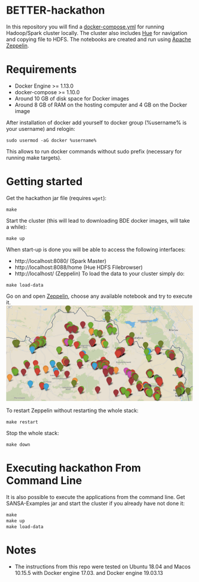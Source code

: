 # BETTER-hackathon
In this repository you will find a [docker-compose.yml](./docker-compose.yml) for running Hadoop/Spark cluster locally.
The cluster also includes [Hue](http://gethue.com/) for navigation and copying file to HDFS.
The notebooks are created and run using [Apache Zeppelin](https://zeppelin.apache.org/).

# Requirements
* Docker Engine >= 1.13.0
* docker-compose >= 1.10.0
* Around 10 GB of disk space for Docker images
* Around 8 GB of RAM on the hosting computer and 4 GB on the Docker image


After installation of docker add yourself to docker group (%username% is your username) and relogin:
```
sudo usermod -aG docker %username%
```
This allows to run docker commands without sudo prefix (necessary for running make targets).

# Getting started
Get the hackathon jar file (requires ```wget```):
```
make
```
Start the cluster (this will lead to downloading BDE docker images, will take a while):
```
make up
```
When start-up is done you will be able to access the following interfaces:
* http://localhost:8080/ (Spark Master)
* http://localhost:8088/home (Hue HDFS Filebrowser)
* http://localhost/ (Zeppelin)
To load the data to your cluster simply do:
```
make load-data
```
Go on and open [Zeppelin](http://localhost), choose any available notebook and try to execute it.
![Apache Zeppelin RDF POI](./docs/images/POI.png "Apache Zeppelin Running POI Example")

To restart Zeppelin without restarting the whole stack:
```
make restart
```
Stop the whole stack:
```
make down
```
# Executing hackathon From Command Line
It is also possible to execute the applications from the command line. Get SANSA-Examples jar and start the cluster if you already have not done it:
```
make
make up
make load-data
```

# Notes
* The instructions from this repo were tested on Ubuntu 18.04 and Macos 10.15.5 with Docker engine 17.03. and Docker engine 19.03.13

